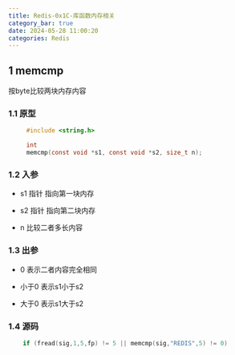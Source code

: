 ```yaml
---
title: Redis-0x1C-库函数内存相关
category_bar: true
date: 2024-05-28 11:00:20
categories: Redis
---
```


1 memcmp
---

按byte比较两块内存内容

### 1.1 原型

```c
     #include <string.h>

     int
     memcmp(const void *s1, const void *s2, size_t n);
```

### 1.2 入参

- s1 指针 指向第一块内存

- s2 指针 指向第二块内存

- n 比较二者多长内容

### 1.3 出参

- 0 表示二者内容完全相同

- 小于0 表示s1小于s2

- 大于0 表示s1大于s2

### 1.4 源码

```c
    if (fread(sig,1,5,fp) != 5 || memcmp(sig,"REDIS",5) != 0)
```